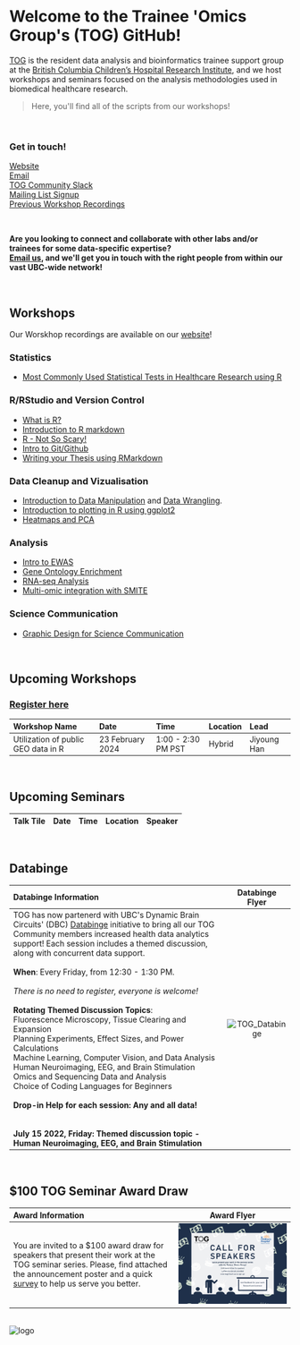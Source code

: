 # Welcome to the Trainee 'Omics Group's (TOG) GitHub!

[TOG](http://bcchr.ca/tog/) is the resident data analysis and bioinformatics trainee support group at the [British Columbia Children’s Hospital Research Institute](http://bcchr.ca), and we host workshops and seminars focused on the analysis methodologies used in biomedical healthcare research.  

> Here, you'll find all of the scripts from our workshops!  

<br>  

### Get in touch!  
[Website](http://bcchr.ca/tog/)   
[Email](mailto:tog@bcchr.ca)  
[TOG Community Slack](togorg.slack.com)  
[Mailing List Signup](mailto:sympa@list.bcchr.ca?subject=subscribe%20trainee_omics_group%20Firstname%20Lastname)  
[Previous Workshop Recordings](https://bcchr.ca/tog/tog-events/workshop-recordings)  

<br>

**Are you looking to connect and collaborate with other labs and/or trainees for some data-specific expertise?  
[Email us](mailto:tog@bcchr.ca), and we'll get you in touch with the right people from within our vast UBC-wide network!** 


<br> 

## Workshops

Our Worskhop recordings are available on our [website](https://bcchr.ca/tog/tog-events/workshop-recordings)!  

### Statistics
- [Most Commonly Used Statistical Tests in Healthcare Research using R ](https://github.com/BCCHR-trainee-omics-group/StudyGroup/tree/master/workshops/Statistical_Tests_in_R)  

### R/RStudio and Version Control
- [What is R?](workshops/2022_01_19_what_is_R)  
- [Introduction to R markdown](workshops/2019-09-05_intro_to_rmarkdown)  
- [R - Not So Scary!](workshops/2019-10-31_R_not_so_scary)  
- [Intro to Git/Github](workshops/2021-16-02_intro_to_github)   
- [Writing your Thesis using RMarkdown](https://github.com/BCCHR-trainee-omics-group/StudyGroup/tree/master/workshops/2022_03_01_writing_your_thesis_in_R_)  

### Data Cleanup and Vizualisation
- [Introduction to Data Manipulation](workshops/2019-10-03_intro_to_data_manipulation) and [Data Wrangling](https://github.com/BCCHR-trainee-omics-group/StudyGroup/tree/master/workshops/2021-12-16_data_wrangling_ak). 
- [Introduction to plotting in R using ggplot2](workshops/2020-07-09_intro-to-ggplot2_victor_yuan)
- [Heatmaps and PCA](workshops/2020-05-26_Heatmaps_and_PCA)

### Analysis  
- [Intro to EWAS](workshops/2020-10-29_intro_to_ewas)  
- [Gene Ontology Enrichment](workshops/2020-11-26_gene_ontology_enrichment)  
- [RNA-seq Analysis](workshops/RNA-seq-Workshop-2021)  
- [Multi-omic integration with SMITE](workshops/2021_09_28_multi_omics_SMITE)  

### Science Communication
 - [Graphic Design for Science Communication](https://docs.google.com/presentation/d/1NaDtC98qE_TLCtvb77BIVwafGxKeYRgh/edit?usp=sharing&ouid=107746419616348188318&rtpof=true&sd=true)

<br>  

## Upcoming Workshops  

### [Register here](https://forms.gle/3whWGnp4z1KhMSpn7)


| Workshop Name | Date | Time | Location | Lead |  
| :---- | :-- | :-- | :-- | :-- |
| Utilization of public GEO data in R | 23 February 2024 | 1:00 - 2:30 PM PST | Hybrid | Jiyoung Han |


<br>


## Upcoming Seminars  

| Talk Tile | Date | Time | Location | Speaker |  
| :---- | :-- | :-- | :-- | :-- | 


<br>  

## Databinge  

| Databinge Information | Databinge Flyer |
| :-- |:-------------------------: |
TOG has now partenerd with UBC's Dynamic Brain Circuits' (DBC) [Databinge](https://ninc.med.ubc.ca/databinge/) initiative to bring all our TOG Community members increased health data analytics support! Each session includes a themed discussion, along with concurrent data support. <br> <br>  **When**: Every Friday, from 12:30 - 1:30 PM. <br> <br> *There is no need to register, everyone is welcome!* <br> <br> **Rotating Themed Discussion Topics**: <br> Fluorescence Microscopy, Tissue Clearing and Expansion <br> Planning Experiments, Effect Sizes, and Power Calculations <br> Machine Learning, Computer Vision, and Data Analysis <br> Human Neuroimaging, EEG, and Brain Stimulation <br> Omics and Sequencing Data and Analysis <br> Choice of Coding Languages for Beginners <br> <br>  **Drop-in Help for each session: Any and all data!** <br> <br> <br> **July 15 2022, Friday: Themed discussion topic - Human Neuroimaging, EEG, and Brain Stimulation** |  ![TOG_Databinge](https://user-images.githubusercontent.com/59856969/173140667-06e06cc1-185c-4c96-9775-0515fd8649c6.png)    

<br> 


## $100 TOG Seminar Award Draw
| Award Information | Award Flyer |
| :-- |:-------------------------: |
You are invited to a $100 award draw for speakers that present their work at the TOG seminar series. Please, find attached the announcement poster and a quick [survey](https://docs.google.com/forms/d/e/1FAIpQLSdgC1jw-VDxQX_jAbKDzygwa_fja_oeKLTeSW2evvWUMFeRBg/viewform) to help us serve you better. |  ![TOG_Seminar Award](https://github.com/BCCHR-trainee-omics-group/StudyGroup/blob/c838bd566c4a26d4f99d7ad51fac3b441ae083a6/TOG%20seminar%20poster.jpg)  

<br>

<img width="176" alt="logo" src="https://user-images.githubusercontent.com/59856969/150653135-4810c05b-91db-49a0-a480-b5672541fa0b.png">

